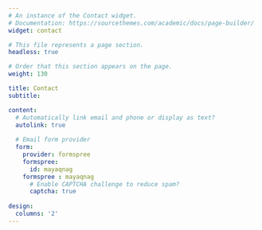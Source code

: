 ```yaml
---
# An instance of the Contact widget.
# Documentation: https://sourcethemes.com/academic/docs/page-builder/
widget: contact

# This file represents a page section.
headless: true

# Order that this section appears on the page.
weight: 130

title: Contact
subtitle:

content:
  # Automatically link email and phone or display as text?
  autolink: true
  
  # Email form provider
  form:
    provider: formspree 
    formspree: 
      id: mayaqnag
    formspree : mayaqnag
      # Enable CAPTCHA challenge to reduce spam?
      captcha: true 
  
design:
  columns: '2'
---
```

